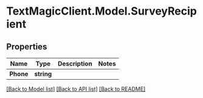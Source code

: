 # TextMagicClient.Model.SurveyRecipient
## Properties

Name | Type | Description | Notes
------------ | ------------- | ------------- | -------------
**Phone** | **string** |  | 

[[Back to Model list]](../README.md#documentation-for-models) [[Back to API list]](../README.md#documentation-for-api-endpoints) [[Back to README]](../README.md)

